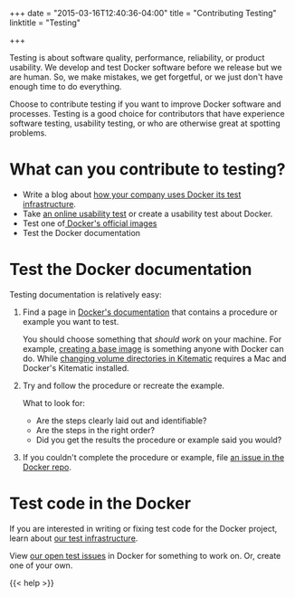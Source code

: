 +++
date = "2015-03-16T12:40:36-04:00"
title = "Contributing Testing"
linktitle = "Testing"

+++


Testing is about software quality, performance, reliability, or product usability. We develop and test Docker software before we release but we are human. So, we make mistakes, we get forgetful, or we just don't have enough time to do everything. 

Choose to contribute testing if you want to improve Docker software and processes. Testing is a good choice for contributors that have experience software testing, usability testing, or who are otherwise great at spotting problems. 

# What can you contribute to testing?

* Write a blog about <a href="http://www.appneta.com/blog/automated-testing-with-docker/" target="_blank">how your company uses Docker its test infrastructure</a>.  
* Take <a href="http://ows.io/tj/w88v3siv" target="_blank">an online usability test</a> or create a usability test about Docker.
* Test one of<a href="https://github.com/docker-library/official-images/issues"> Docker's official images</a>
* Test the Docker documentation 


# Test the Docker documentation

Testing documentation is relatively easy:

1.  Find a page in <a href="http://docs.docker.com/" target="_blank">Docker's documentation</a> that contains a procedure or example you want to test.

	You should choose something that _should work_ on your machine. For example,
	<a href="http://docs.docker.com/articles/baseimages/" target="_blank">creating
	a base image</a> is something anyone with Docker can do. While <a
	href="https://kitematic.com/docs/managing-volumes/" target="_blank">changing
	volume directories in Kitematic</a> requires a Mac and Docker's Kitematic
	installed.

2.  Try and follow the procedure or recreate the example.

	What to look for:
	
	* Are the steps clearly laid out and identifiable? 
	* Are the steps in the right order? 
	* Did you get the results the procedure or example said you would?

4.  If you couldn't complete the procedure or example, file <a href="https://github.com/docker/docker/issues/new" target="_blank">an issue in the Docker repo</a>. 

# Test code in the Docker

If you are interested in writing or fixing test code for the Docker project, learn  about  <a href="http://docs.docker.com/project/test-and-docs/" target="_blank">our test infrastructure</a>.

View <a href="http://goo.gl/EkyABb" target="_blank"> our open test issues</a> in Docker for something to work on. Or, create one of your own.

{{< help >}}




 
















